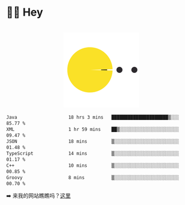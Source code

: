 
# 👋🏻 Hey
<div align="center">
	<br>
	<img src="https://raw.githubusercontent.com/Aniket965/Aniket965/master/pacman.svg?sanitize=true" width="200" height="200">
	<br>
</div>

<!--START_SECTION:waka-->

```text
Java                   18 hrs 3 mins   █████████████████████▒░░░   85.77 %
XML                    1 hr 59 mins    ██▒░░░░░░░░░░░░░░░░░░░░░░   09.47 %
JSON                   18 mins         ▒░░░░░░░░░░░░░░░░░░░░░░░░   01.48 %
TypeScript             14 mins         ▒░░░░░░░░░░░░░░░░░░░░░░░░   01.17 %
C++                    10 mins         ▒░░░░░░░░░░░░░░░░░░░░░░░░   00.85 %
Groovy                 8 mins          ▒░░░░░░░░░░░░░░░░░░░░░░░░   00.70 %
```

<!--END_SECTION:waka-->

 ➡️  来我的网站瞧瞧吗？[这里](https://www.shaolongfei.com)
